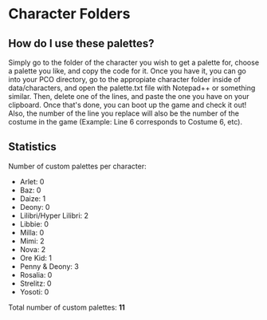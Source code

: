 # Character Folders

## How do I use these palettes?

Simply go to the folder of the character you wish to get a palette for, choose a palette you like, and copy the code for it.
Once you have it, you can go into your PCO directory, go to the appropiate character folder inside of data/characters, and
open the palette.txt file with Notepad++ or something similar. Then, delete one of the lines, and paste the one you have on
your clipboard. Once that's done, you can boot up the game and check it out! Also, the number of the line you replace will
also be the number of the costume in the game (Example: Line 6 corresponds to Costume 6, etc).

## Statistics

Number of custom palettes per character:
- Arlet: 0
- Baz: 0
- Daize: 1
- Deony: 0
- Lilibri/Hyper Lilibri: 2
- Libbie: 0
- Milla: 0
- Mimi: 2
- Nova: 2
- Ore Kid: 1
- Penny & Deony: 3
- Rosalia: 0
- Strelitz: 0
- Yosoti: 0

Total number of custom palettes:
**11**